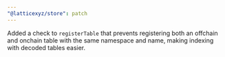 ```yaml
---
"@latticexyz/store": patch
---
```


Added a check to `registerTable` that prevents registering both an offchain and onchain table with the same namespace and name, making indexing with decoded tables easier.
